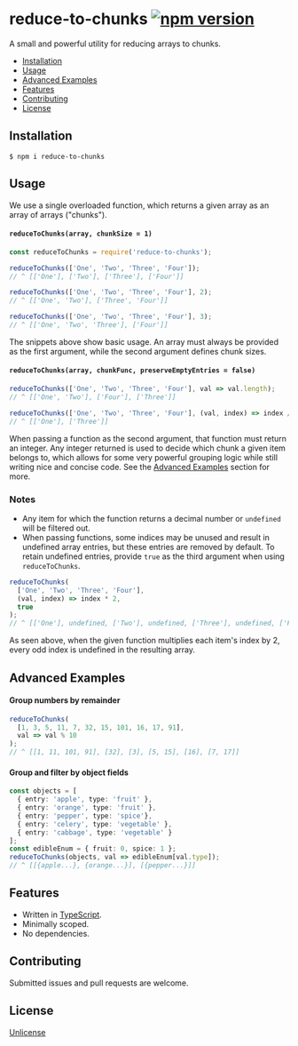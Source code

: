 # reduce-to-chunks [![npm version](https://badge.fury.io/js/reduce-to-chunks.svg)](https://npmjs.com/package/reduce-to-chunks)
A small and powerful utility for reducing arrays to chunks. 

- [Installation](#installation)
- [Usage](#usage)
- [Advanced Examples](#advanced-examples)
- [Features](#features)
- [Contributing](#contributing)
- [License](#license)

## Installation
```
$ npm i reduce-to-chunks
```

## Usage
We use a single overloaded function, which returns a given array as an array of arrays ("chunks").
#### `reduceToChunks(array, chunkSize = 1)`
```ts
const reduceToChunks = require('reduce-to-chunks');

reduceToChunks(['One', 'Two', 'Three', 'Four']);
// ^ [['One'], ['Two'], ['Three'], ['Four']]

reduceToChunks(['One', 'Two', 'Three', 'Four'], 2);
// ^ [['One', 'Two'], ['Three', 'Four']]

reduceToChunks(['One', 'Two', 'Three', 'Four'], 3);
// ^ [['One', 'Two', 'Three'], ['Four']]
```
The snippets above show basic usage. An array must always be provided as the first argument, while the second argument defines chunk sizes.

#### `reduceToChunks(array, chunkFunc, preserveEmptyEntries = false)`
```ts
reduceToChunks(['One', 'Two', 'Three', 'Four'], val => val.length);
// ^ [['One', 'Two'], ['Four'], ['Three']]

reduceToChunks(['One', 'Two', 'Three', 'Four'], (val, index) => index / 2);
// ^ [['One'], ['Three']]
```
When passing a function as the second argument, that function must return an integer. Any integer returned is used to decide which chunk a given item belongs to, which allows for some very powerful grouping logic while still writing nice and concise code. See the [Advanced Examples](#advanced-examples) section for more.

### Notes
- Any item for which the function returns a decimal number or `undefined` will be filtered out.
- When passing functions, some indices may be unused and result in undefined array entries, but these entries are removed by default. To retain undefined entries, provide `true` as the third argument when using `reduceToChunks`.
```ts
reduceToChunks(
  ['One', 'Two', 'Three', 'Four'],
  (val, index) => index * 2, 
  true
);
// ^ [['One'], undefined, ['Two'], undefined, ['Three'], undefined, ['Four']]
```
As seen above, when the given function multiplies each item's index by 2, every odd index is undefined in the resulting array.

## Advanced Examples
#### Group numbers by remainder
```ts
reduceToChunks(
  [1, 3, 5, 11, 7, 32, 15, 101, 16, 17, 91],
  val => val % 10
);
// ^ [[1, 11, 101, 91], [32], [3], [5, 15], [16], [7, 17]]
```
#### Group and filter by object fields
```ts
const objects = [
  { entry: 'apple', type: 'fruit' },
  { entry: 'orange', type: 'fruit' },
  { entry: 'pepper', type: 'spice'},
  { entry: 'celery', type: 'vegetable' },
  { entry: 'cabbage', type: 'vegetable' }
];
const edibleEnum = { fruit: 0, spice: 1 };
reduceToChunks(objects, val => edibleEnum[val.type]);
// ^ [[{apple...}, {orange...}], [{pepper...}]]
```

## Features
- Written in [TypeScript](https://www.typescriptlang.org/).
- Minimally scoped.
- No dependencies.

## Contributing
Submitted issues and pull requests are welcome.

## License
[Unlicense](https://github.com/sindrekjr/reduceToChunks/blob/master/LICENSE)

